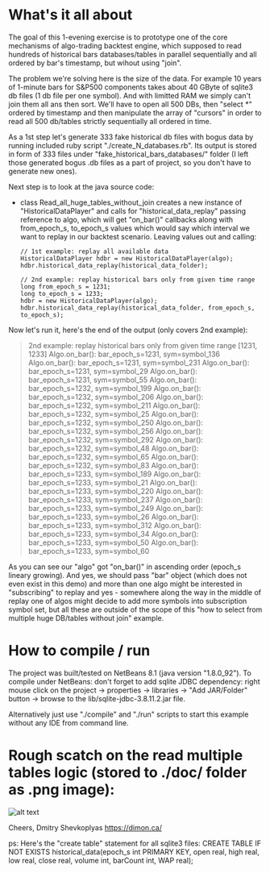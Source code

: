 # What's it all about

The goal of this 1-evening exercise is to prototype one of the core mechanisms of
algo-trading backtest engine, which supposed to read hundreds of historical bars
databases/tables in parallel sequentially and all ordered by bar's timestamp,
but wihout using "join".

The problem we're solving here is the size of the data.
For example 10 years of 1-minute bars for
S&P500 components takes about 40 GByte of sqlite3 db files (1 db file per one symbol).
And with limitted RAM we simply can't join them all ans then sort. We'll have
to open all 500 DBs, then "select *" ordered by timestamp and then manipulate
the array of "cursors" in order to read all 500 db/tables strictly sequentially
all ordered in time.

As a 1st step let's generate 333 fake historical db files with bogus data by
running included ruby script "./create_N_databases.rb". Its output is stored
in form of 333 files under "fake_historical_bars_databases/" folder (I left
those generated bogus .db files as a part of project, so you don't have to
generate new ones).

Next step is to look at the java source code:
  - class Read_all_huge_tables_without_join creates a new instance of "HistoricalDataPlayer" 
    and calls for "historical_data_replay" passing reference to algo, which will get "on_bar()"
    callbacks along with from_epoch_s, to_epoch_s values which would say which interval we want
    to replay in our backtest scenario. Leaving values out and calling:

        // 1st example: replay all available data
        HistoricalDataPlayer hdbr = new HistoricalDataPlayer(algo);
        hdbr.historical_data_replay(historical_data_folder);

        // 2nd example: replay historical bars only from given time range
        long from_epoch_s = 1231;
        long to_epoch_s = 1233;
        hdbr = new HistoricalDataPlayer(algo);
        hdbr.historical_data_replay(historical_data_folder, from_epoch_s, to_epoch_s);

Now let's run it, here's the end of the output (only covers 2nd example):

> 2nd example: replay historical bars only from given time range [1231, 1233]
> Algo.on_bar(): bar_epoch_s=1231, sym=symbol_136
> Algo.on_bar(): bar_epoch_s=1231, sym=symbol_231
> Algo.on_bar(): bar_epoch_s=1231, sym=symbol_29
> Algo.on_bar(): bar_epoch_s=1231, sym=symbol_55
> Algo.on_bar(): bar_epoch_s=1232, sym=symbol_199
> Algo.on_bar(): bar_epoch_s=1232, sym=symbol_206
> Algo.on_bar(): bar_epoch_s=1232, sym=symbol_211
> Algo.on_bar(): bar_epoch_s=1232, sym=symbol_25
> Algo.on_bar(): bar_epoch_s=1232, sym=symbol_250
> Algo.on_bar(): bar_epoch_s=1232, sym=symbol_256
> Algo.on_bar(): bar_epoch_s=1232, sym=symbol_292
> Algo.on_bar(): bar_epoch_s=1232, sym=symbol_48
> Algo.on_bar(): bar_epoch_s=1232, sym=symbol_65
> Algo.on_bar(): bar_epoch_s=1232, sym=symbol_83
> Algo.on_bar(): bar_epoch_s=1233, sym=symbol_189
> Algo.on_bar(): bar_epoch_s=1233, sym=symbol_21
> Algo.on_bar(): bar_epoch_s=1233, sym=symbol_220
> Algo.on_bar(): bar_epoch_s=1233, sym=symbol_237
> Algo.on_bar(): bar_epoch_s=1233, sym=symbol_249
> Algo.on_bar(): bar_epoch_s=1233, sym=symbol_26
> Algo.on_bar(): bar_epoch_s=1233, sym=symbol_312
> Algo.on_bar(): bar_epoch_s=1233, sym=symbol_34
> Algo.on_bar(): bar_epoch_s=1233, sym=symbol_50
> Algo.on_bar(): bar_epoch_s=1233, sym=symbol_60

As you can see our "algo" got "on_bar()" in ascending order (epoch_s lineary growing).
And yes, we should pass "bar" object (which does not even exist in this demo) and
more than one algo might be interested in "subscribing" to replay and yes - somewhere
along the way in the middle of replay one of algos might decide to add more symbols
into subscription symbol set, but all these are outside of the scope of this "how to select from multiple huge DB/tables without join" example.

# How to compile / run

The project was built/tested on NetBeans 8.1 (java version "1.8.0_92").
To compile under NetBeans: don't forget to add sqlite JDBC dependency:
right mouse click on the project -> properties -> libraries -> "Add JAR/Folder" button -> browse to the lib/sqlite-jdbc-3.8.11.2.jar file.

Alternatively just use "./compile" and "./run" scripts to start this example without any IDE from command line.

# Rough scatch on the read multiple tables logic (stored to ./doc/ folder as .png image):
![alt text](https://raw.githubusercontent.com/shevkoplyas/Read_multiple_huge_DBs_without_joining/doc/Read_multiple_huge_DBs_without_joining.png)

Cheers,
Dmitry Shevkoplyas
https://dimon.ca/

ps: Here's the "create table" statement for all sqlite3 files:
      CREATE TABLE IF NOT EXISTS historical_data(epoch_s int PRIMARY KEY, open real, high real, low real, close real, volume int, barCount int, WAP real);
